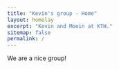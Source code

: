 ```yaml
---
title: "Kevin's group - Home"
layout: homelay
excerpt: "Kevin and Moein at KTH."
sitemap: false
permalink: /
---
```


We are a nice group!

